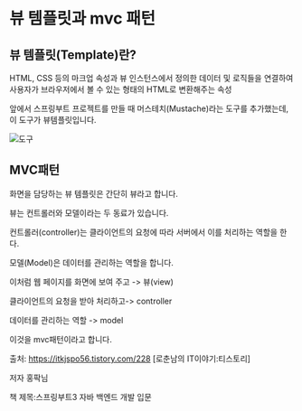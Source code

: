 뷰 템플릿과 mvc 패턴
=====

뷰 템플릿(Template)란?
---
HTML, CSS 등의 마크업 속성과 뷰 인스턴스에서 정의한 데이터 및 로직들을 연결하여 사용자가 브라우저에서 볼 수 있는 형태의 HTML로 변환해주는 속성

앞에서 스프링부트 프로젝트를 만들 때 머스테치(Mustache)라는 도구를 추가했는데, 이 도구가 뷰템플릿입니다.


![도구](https://github.com/kmh0128/SpringBoot/assets/100178951/d780f42f-92e2-4078-8ba1-cc99d2141536)




MVC패턴
---

화면을 담당하는 뷰 템플릿은 간단히 뷰라고 합니다.

뷰는 컨트롤러와 모델이라는 두 동료가 있습니다.

컨트롤러(controller)는 클라이언트의 요청에 따라 서버에서 이를 처리하는 역할을 한다.

모델(Model)은 데이터를 관리하는 역할을 합니다.

이처럼 웹 페이지를 화면에 보여 주고 -> 뷰(view)

클라이언트의 요청을 받아 처리하고-> controller

데이터를 관리하는 역할 -> model

이것을 mvc패턴이라고 합니다.




출처: https://itkjspo56.tistory.com/228 [로춘남의 IT이야기:티스토리]

저자 홍팍님

책 제목:스프링부트3 자바 백엔드 개발 입문

